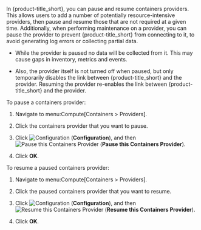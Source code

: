 In {product-title\_short}, you can pause and resume containers
providers. This allows users to add a number of potentially
resource-intensive providers, then pause and resume those that are not
required at a given time. Additionally, when performing maintenance on a
provider, you can pause the provider to prevent {product-title\_short}
from connecting to it, to avoid generating log errors or collecting
partial data.

<div class="note">

  - While the provider is paused no data will be collected from it. This
    may cause gaps in inventory, metrics and events.

  - Also, the provider itself is not turned off when paused, but only
    temporarily disables the link between {product-title\_short} and the
    provider. Resuming the provider re-enables the link between
    {product-title\_short} and the provider.

</div>

To pause a containers provider:

1.  Navigate to menu:Compute\[Containers \> Providers\].

2.  Click the containers provider that you want to pause.

3.  Click ![Configuration](1847.png) (**Configuration**), and then
    ![Pause this Containers Provider](pause-containers-provider.png)
    (**Pause this Containers Provider**).

4.  Click **OK**.

To resume a paused containers provider:

1.  Navigate to menu:Compute\[Containers \> Providers\].

2.  Click the paused containers provider that you want to resume.

3.  Click ![Configuration](1847.png) (**Configuration**), and then
    ![Resume this Containers Provider](resume-containers-provider.png)
    (**Resume this Containers Provider**).

4.  Click **OK**.
